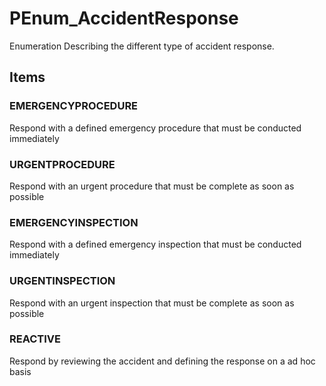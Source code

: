 # PEnum_AccidentResponse

Enumeration Describing the different type of accident response.
<!-- end of short definition -->


## Items

### EMERGENCYPROCEDURE
Respond with a defined emergency procedure that must be conducted immediately

### URGENTPROCEDURE
Respond with an urgent procedure that must be complete as soon as possible

### EMERGENCYINSPECTION
Respond with a defined emergency inspection that must be conducted immediately

### URGENTINSPECTION
Respond with an urgent inspection that must be complete as soon as possible

### REACTIVE
Respond by reviewing the accident and defining the response on a ad hoc basis
